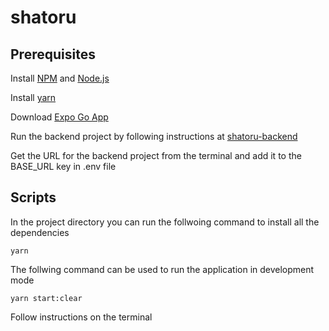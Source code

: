 # shatoru

## Prerequisites

Install [NPM](https://www.npmjs.com/) and [Node.js](https://nodejs.org/en/download/)

Install [yarn](https://classic.yarnpkg.com/en/docs/install#debian-stable)

Download [Expo Go App](https://expo.dev/client)

Run the backend project by following instructions at [shatoru-backend](https://github.com/sp-95/shatoru-backend)

Get the URL for the backend project from the terminal and add it to the BASE_URL key in .env file

## Scripts
In the project directory you can run the follwoing command to install all the dependencies

```yarn```

The follwing command can be used to run the application in development mode

```yarn start:clear```

Follow instructions on the terminal

